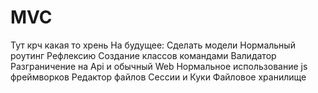 # MVC
Тут крч какая то хрень
На будущее: 
Сделать модели
Нормальный роутинг
Рефлексию
Создание классов командами
Валидатор
Разграничение на Api и обычный Web
Нормальное использование js фреймворков
Редактор файлов
Сессии и Куки
Файловое хранилище
